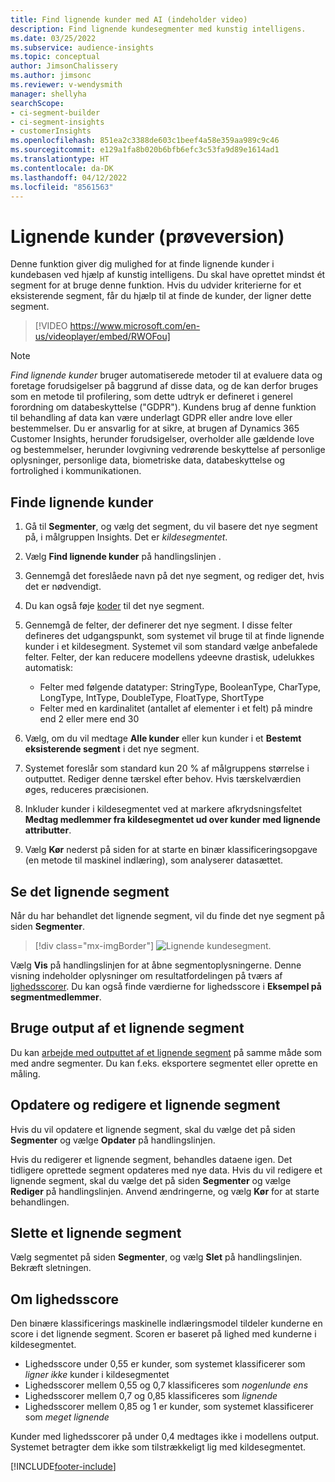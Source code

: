```yaml
---
title: Find lignende kunder med AI (indeholder video)
description: Find lignende kundesegmenter med kunstig intelligens.
ms.date: 03/25/2022
ms.subservice: audience-insights
ms.topic: conceptual
author: JimsonChalissery
ms.author: jimsonc
ms.reviewer: v-wendysmith
manager: shellyha
searchScope:
- ci-segment-builder
- ci-segment-insights
- customerInsights
ms.openlocfilehash: 851ea2c3388de603c1beef4a58e359aa989c9c46
ms.sourcegitcommit: e129a1fa8b020b6bfb6efc3c53fa9d89e1614ad1
ms.translationtype: HT
ms.contentlocale: da-DK
ms.lasthandoff: 04/12/2022
ms.locfileid: "8561563"
---
```

# <a name="similar-customers-preview"></a>Lignende kunder (prøveversion)

Denne funktion giver dig mulighed for at finde lignende kunder i kundebasen ved hjælp af kunstig intelligens. Du skal have oprettet mindst ét segment for at bruge denne funktion. Hvis du udvider kriterierne for et eksisterende segment, får du hjælp til at finde de kunder, der ligner dette segment.

> [!VIDEO https://www.microsoft.com/en-us/videoplayer/embed/RWOFou]

> [!NOTE]
> *Find lignende kunder* bruger automatiserede metoder til at evaluere data og foretage forudsigelser på baggrund af disse data, og de kan derfor bruges som en metode til profilering, som dette udtryk er defineret i generel forordning om databeskyttelse ("GDPR"). Kundens brug af denne funktion til behandling af data kan være underlagt GDPR eller andre love eller bestemmelser. Du er ansvarlig for at sikre, at brugen af Dynamics 365 Customer Insights, herunder forudsigelser, overholder alle gældende love og bestemmelser, herunder lovgivning vedrørende beskyttelse af personlige oplysninger, personlige data, biometriske data, databeskyttelse og fortrolighed i kommunikationen.

## <a name="finding-similar-customers"></a>Finde lignende kunder

1. Gå til **Segmenter**, og vælg det segment, du vil basere det nye segment på, i målgruppen Insights. Det er *kildesegmentet*.

1. Vælg **Find lignende kunder** på handlingslinjen .

1. Gennemgå det foreslåede navn på det nye segment, og rediger det, hvis det er nødvendigt.

1. Du kan også føje [koder](work-with-tags-columns.md#manage-tags) til det nye segment.

1. Gennemgå de felter, der definerer det nye segment. I disse felter defineres det udgangspunkt, som systemet vil bruge til at finde lignende kunder i et kildesegment. Systemet vil som standard vælge anbefalede felter.
  Felter, der kan reducere modellens ydeevne drastisk, udelukkes automatisk:
  
   - Felter med følgende datatyper: StringType, BooleanType, CharType, LongType, IntType, DoubleType, FloatType, ShortType
   - Felter med en kardinalitet (antallet af elementer i et felt) på mindre end 2 eller mere end 30

1. Vælg, om du vil medtage **Alle kunder** eller kun kunder i et **Bestemt eksisterende segment** i det nye segment.

1. Systemet foreslår som standard kun 20 % af målgruppens størrelse i outputtet. Rediger denne tærskel efter behov. Hvis tærskelværdien øges, reduceres præcisionen.

1. Inkluder kunder i kildesegmentet ved at markere afkrydsningsfeltet **Medtag medlemmer fra kildesegmentet ud over kunder med lignende attributter**.

1. Vælg **Kør** nederst på siden for at starte en binær klassificeringsopgave (en metode til maskinel indlæring), som analyserer datasættet.

## <a name="view-the-similar-segment"></a>Se det lignende segment

Når du har behandlet det lignende segment, vil du finde det nye segment på siden **Segmenter**.

> [!div class="mx-imgBorder"]
> ![Lignende kundesegment.](media/expanded-segment.png "Lignende kundesegment")

Vælg **Vis** på handlingslinjen for at åbne segmentoplysningerne. Denne visning indeholder oplysninger om resultatfordelingen på tværs af [lighedsscorer](#about-similarity-scores). Du kan også finde værdierne for lighedsscore i **Eksempel på segmentmedlemmer**.

## <a name="use-the-output-of-a-similar-segment"></a>Bruge output af et lignende segment

Du kan [arbejde med outputtet af et lignende segment](segments.md) på samme måde som med andre segmenter. Du kan f.eks. eksportere segmentet eller oprette en måling.

## <a name="refresh-and-edit-a-similar-segment"></a>Opdatere og redigere et lignende segment

Hvis du vil opdatere et lignende segment, skal du vælge det på siden **Segmenter** og vælge **Opdater** på handlingslinjen.

Hvis du redigerer et lignende segment, behandles dataene igen. Det tidligere oprettede segment opdateres med nye data.
Hvis du vil redigere et lignende segment, skal du vælge det på siden **Segmenter** og vælge **Rediger** på handlingslinjen. Anvend ændringerne, og vælg **Kør** for at starte behandlingen.

## <a name="delete-a-similar-segment"></a>Slette et lignende segment

Vælg segmentet på siden **Segmenter**, og vælg **Slet** på handlingslinjen. Bekræft sletningen.

## <a name="about-similarity-scores"></a>Om lighedsscore

Den binære klassificerings maskinelle indlæringsmodel tildeler kunderne en score i det lignende segment. Scoren er baseret på lighed med kunderne i kildesegmentet.

- Lighedsscore under 0,55 er kunder, som systemet klassificerer som *ligner ikke* kunder i kildesegmentet
- Lighedsscorer mellem 0,55 og 0,7 klassificeres som *nogenlunde ens*
- Lighedsscorer mellem 0,7 og 0,85 klassificeres som *lignende*
- Lighedsscorer mellem 0,85 og 1 er kunder, som systemet klassificerer som *meget lignende*

Kunder med lighedsscorer på under 0,4 medtages ikke i modellens output. Systemet betragter dem ikke som tilstrækkeligt lig med kildesegmentet.

[!INCLUDE[footer-include](../includes/footer-banner.md)]
